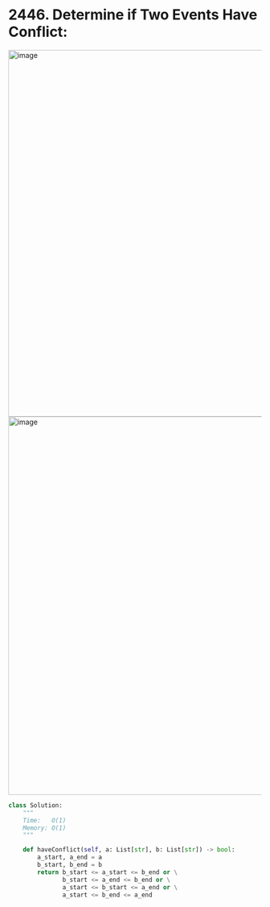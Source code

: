 # 2446. Determine if Two Events Have Conflict:

<img width="729" alt="image" src="https://github.com/jatinbhutka/LeetCode-2022/assets/35987583/d6896923-dbcc-4b35-9b03-f8de37c17aac">
<img width="752" alt="image" src="https://github.com/jatinbhutka/LeetCode-2022/assets/35987583/9541ee25-2a30-4e09-bb9b-ebf879f7a4d0">

```python
class Solution:
    """
    Time:   O(1)
    Memory: O(1)
    """

    def haveConflict(self, a: List[str], b: List[str]) -> bool:
        a_start, a_end = a
        b_start, b_end = b
        return b_start <= a_start <= b_end or \
               b_start <= a_end <= b_end or \
               a_start <= b_start <= a_end or \
               a_start <= b_end <= a_end
```

